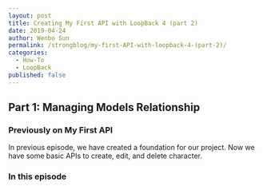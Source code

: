 ```yaml
---
layout: post
title: Creating My First API with LoopBack 4 (part 2)
date: 2019-04-24
author: Wenbo Sun
permalink: /strongblog/my-first-API-with-loopback-4-(part-2)/
categories:
  - How-To
  - LoopBack
published: false  
---
```


## Part 1: Managing Models Relationship

### Previously on My First API

In previous episode, we have created a foundation for our project. Now we have some basic APIs to create, edit, and delete character.

<!--more-->

### In this episode



